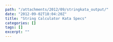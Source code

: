 ```yaml
---
path: "/attachments/2012/09/stringkata_output/"
date: "2012-09-02T18:04:20Z"
title: "String Calculator Kata Specs"
categories: []
tags: []
excerpt: ""
---
```


